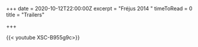 +++
date = 2020-10-12T22:00:00Z
excerpt = "Fréjus 2014 "
timeToRead = 0
title = "Trailers"

+++

{{< youtube XSC-B955g9c>}}
